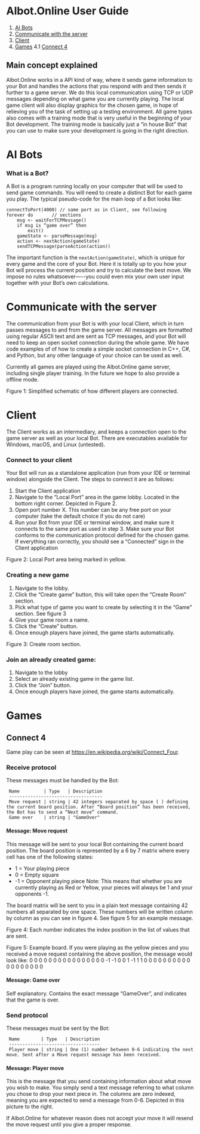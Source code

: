 Albot.Online User Guide
=======================
1. [AI Bots](#ai-bots)
2. [Communicate with the server](#communicate-with-the-server)
3. [Client](#client)
4. [Games](#games)
4.1 [Connect 4](#connect-4)

Main concept explained
----------------------
Albot.Online works in a API kind of way, where it sends game information to your Bot and handles the actions that you respond with and then sends it further to a game server. We do this local communication using TCP or UDP messages depending on what game you are currently playing. 
The local game client will also display graphics for the chosen game, in hope of relieving you of the task of setting up a testing environment.
All game types also comes with a training mode that is very useful in the beginning of your Bot development. The training mode is basically just a “in house Bot” that you can use to make sure your development is going in the right direction.

# AI Bots
### What is a Bot?
A Bot is a program running locally on your computer that will be used to send game commands. You will need to create a distinct Bot for each game you play. The typical pseudo-code for the main loop of a Bot looks like:

```
connectToPort(4000) // same port as in Client, see following
forever do       // sections
    msg <- waitForTCPMessage()
    if msg is “game over” then 
        exit()
    gameState <- parseMessage(msg)
    action <- nextAction(gameState)
    sendTCPMessage(parseAction(action))
```

The important function is the `nextAction(gameState)`, which is unique for every game and the core of your Bot. Here it is totally up to you how your Bot will process the current position and try to calculate the best move. We impose no rules whatsoever—--you could even mix your own user input together with your Bot’s own calculations.

# Communicate with the server
The communication from your Bot is with your local Client, which in turn passes messages to and from the game server. All messages are formatted using regular ASCII text and are sent as TCP messages, and your Bot will need to keep an open socket connection during the whole game. We have code examples of of how to create a simple socket connection in C++, C#, and Python, but any other language of your choice can be used as well.

Currently all games are played using the Albot.Online game server, including single player training. In the future we hope to also provide a offline mode.

Figure 1: Simplified schematic of how different players are connected.

# Client
The Client works as an intermediary, and keeps a connection open to the game server as well as your local Bot. There are executables available for Windows, macOS, and Linux (untested).

### Connect to your client
Your Bot will run as a standalone application (run from your IDE or terminal window) alongside the Client. The steps to connect it are as follows: 
1. Start the Client application 
2. Navigate to the “Local Port” area in the game lobby. Located in the bottom right corner. Depicted in Figure 2.
3. Open port number X. This number can be any free port on your computer (take the default choice if you do not care)
4. Run your Bot from your IDE or terminal window, and make sure it connects to the same port as used in step 3. Make sure your Bot conforms to the communication protocol defined for the chosen game.
If everything ran correctly, you should see a “Connected” sign in the Client application

Figure 2: Local Port area being marked in yellow.

### Creating a new game
1. Navigate to the lobby.
2. Click the “Create game” button, this will take open the “Create Room” section.
3. Pick what type of game you want to create by selecting it in the “Game” section. See figure 3
4. Give your game room a name.
5. Click the “Create” button.
6. Once enough players have joined, the game starts automatically.

Figure 3: Create room section.

### Join an already created game:
1. Navigate to the lobby
2. Select an already existing game in the game list.
3. Click the “Join” button.
4. Once enough players have joined, the game starts automatically.

# Games
## Connect 4
Game play can be seen at https://en.wikipedia.org/wiki/Connect_Four.
### Receive protocol
These messages must be handled by the Bot:

```
 Name         | Type   | Description 
 -----------------------------------
 Move request | string | 42 integers separated by space ( ) defining the current board position. After “Board position” has been received, the Bot has to send a “Next move” command.
 Game over    | string | "GameOver"
```

#### Message: Move request
This message will be sent to your local Bot containing the current board position. The board position is represented by a 6 by 7 matrix where every cell has one of the following states:
- 1  = Your playing piece
- 0  = Empty square
- -1 = Opponent playing piece
Note: This means that whether you are currently playing as Red or Yellow, your pieces will always be 1 and your opponents -1. 

The board matrix will be sent to you in a plain text message containing 42 numbers all separated by one space. These numbers will be written column by column as you can see in figure 4. See figure 5 for an example message.

Figure 4: Each number indicates the index position in the list of values that are sent.

Figure 5: Example board. If you were playing as the yellow pieces and you received a move request containing the above position, the message would look like:
0 0 0 0 0 0 0 0 0 0 0 0 0 0 0 0 -1 -1 0 0 1 -1 1 1 0 0 0 0 0 0 0 0 0 0 0 0 0 0 0 0 0 0

#### Message: Game over
Self explanatory. Contains the exact message “GameOver”, and indicates that the game is over.

### Send protocol
These messages must be sent by the Bot:

```
 Name        | Type   | Description
 ----------------------------------
 Player move | string | One (1) number between 0-6 indicating the next move. Sent after a Move request message has been received.
```

#### Message: Player move
This is the message that you send containing information about what move you wish to make. You simply send a text message referring to what column you chose to drop your next piece in. The columns are zero indexed, meaning you are expected to send a message from 0-6.
Depicted in this picture to the right.

If Albot.Online for whatever reason does not accept your move it will resend the move request until you give a proper response.


